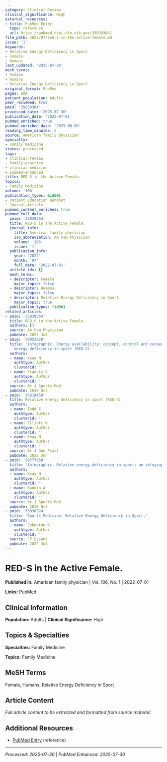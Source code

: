 ```yaml
---
category: Clinical Review
clinical_significance: High
external_resources:
- title: PubMed Entry
  type: reference
  url: https://pubmed.ncbi.nlm.nih.gov/35839364/
file_path: 2022/07/red-s-in-the-active-female.md
issue: '1'
keywords:
- Relative Energy Deficiency in Sport
- Female
- Humans
last_updated: '2025-07-30'
mesh_terms:
- Female
- Humans
- Relative Energy Deficiency in Sport
original_format: PubMed
pages: 60A
patient_population: Adults
peer_reviewed: true
pmid: '35839364'
processed_date: '2025-07-30'
publication_date: '2022-07-01'
pubmed_enriched: true
pubmed_enriched_date: '2025-08-09'
reading_time_minutes: 5
source: American family physician
specialty:
- Family Medicine
status: processed
tags:
- clinical-review
- family-practice
- clinical-medicine
- pubmed-enhanced
title: RED-S in the Active Female.
topics:
- Family Medicine
volume: '106'
publication_types: &id001
- Patient Education Handout
- Journal Article
pubmed_content_enriched: true
pubmed_full_data:
  pmid: '35839364'
  title: RED-S in the Active Female.
  journal_info:
    title: American family physician
    iso_abbreviation: Am Fam Physician
    volume: '106'
    issue: '1'
  publication_info:
    year: '2022'
    month: '07'
    full_date: '2022-07-01'
  article_ids: {}
  mesh_terms:
  - descriptor: Female
    major_topic: false
  - descriptor: Humans
    major_topic: false
  - descriptor: Relative Energy Deficiency in Sport
    major_topic: true
  publication_types: *id001
related_articles:
- pmid: '35839364'
  title: RED-S in the Active Female.
  authors: []
  source: Am Fam Physician
  pubdate: 2022 Jul
- pmid: '30952828'
  title: 'Infographic. Energy availability: concept, control and consequences in relative
    energy deficiency in sport (RED-S).'
  authors:
  - name: Keay N
    authtype: Author
    clusterid: ''
  - name: Francis G
    authtype: Author
    clusterid: ''
  source: Br J Sports Med
  pubdate: 2019 Oct
- pmid: '35618459'
  title: Relative energy deficiency in sport (RED-S).
  authors:
  - name: Todd E
    authtype: Author
    clusterid: ''
  - name: Elliott N
    authtype: Author
    clusterid: ''
  - name: Keay N
    authtype: Author
    clusterid: ''
  source: Br J Gen Pract
  pubdate: 2022 Jun
- pmid: '30777850'
  title: 'Infographic. Relative energy deficiency in sport: an infographic guide.'
  authors:
  - name: Keay N
    authtype: Author
    clusterid: ''
  - name: Rankin A
    authtype: Author
    clusterid: ''
  source: Br J Sports Med
  pubdate: 2019 Oct
- pmid: '35830324'
  title: 'Sports Medicine: Relative Energy Deficiency in Sport.'
  authors:
  - name: Johnston K
    authtype: Author
    clusterid: ''
  source: FP Essent
  pubdate: 2022 Jul
---
```


# RED-S in the Active Female.

**Published in:** American family physician | Vol. 106, No. 1 | 2022-07-01

**Links:** [PubMed](https://pubmed.ncbi.nlm.nih.gov/35839364/)

## Clinical Information

**Population:** Adults | **Clinical Significance:** High

## Topics & Specialties

**Specialties:** Family Medicine

**Topics:** Family Medicine

## MeSH Terms

Female, Humans, Relative Energy Deficiency in Sport

## Article Content

*Full article content to be extracted and formatted from source material.*

## Additional Resources

- [PubMed Entry](https://pubmed.ncbi.nlm.nih.gov/35839364/) (reference)

---

*Processed: 2025-07-30* | *PubMed Enhanced: 2025-07-30*
